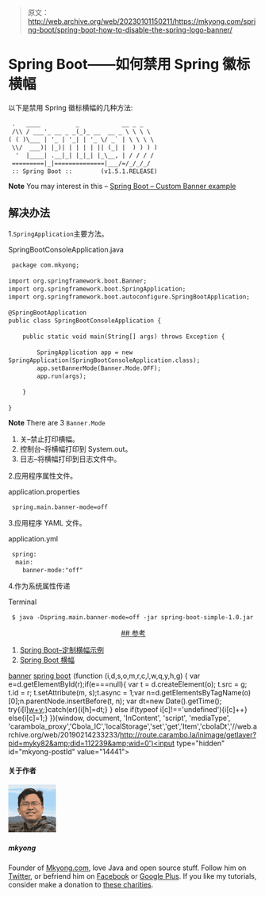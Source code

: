 > 原文：<http://web.archive.org/web/20230101150211/https://mkyong.com/spring-boot/spring-boot-how-to-disable-the-spring-logo-banner/>

# Spring Boot——如何禁用 Spring 徽标横幅

以下是禁用 Spring 徽标横幅的几种方法:

```
 .   ____          _            __ _ _
 /\\ / ___'_ __ _ _(_)_ __  __ _ \ \ \ \
( ( )\___ | '_ | '_| | '_ \/ _` | \ \ \ \
 \\/  ___)| |_)| | | | | || (_| |  ) ) ) )
  '  |____| .__|_| |_|_| |_\__, | / / / /
 =========|_|==============|___/=/_/_/_/
 :: Spring Boot ::        (v1.5.1.RELEASE) 
```

**Note**
You may interest in this – [Spring Boot – Custom Banner example](http://web.archive.org/web/20190214233233/http://www.mkyong.com/spring-boot/spring-boot-custom-banner-example/)

## 解决办法

1.`SpringApplication`主要方法。

SpringBootConsoleApplication.java

```
 package com.mkyong;

import org.springframework.boot.Banner;
import org.springframework.boot.SpringApplication;
import org.springframework.boot.autoconfigure.SpringBootApplication;

@SpringBootApplication
public class SpringBootConsoleApplication {

    public static void main(String[] args) throws Exception {

        SpringApplication app = new SpringApplication(SpringBootConsoleApplication.class);
        app.setBannerMode(Banner.Mode.OFF);
        app.run(args);

    }

} 
```

**Note**
There are 3 `Banner.Mode`

1.  关–禁止打印横幅。
2.  控制台–将横幅打印到 System.out。
3.  日志–将横幅打印到日志文件中。

2.应用程序属性文件。

application.properties

```
 spring.main.banner-mode=off 
```

3.应用程序 YAML 文件。

application.yml

```
 spring:
  main:
    banner-mode:"off" 
```

4.作为系统属性传递

Terminal

```
 $ java -Dspring.main.banner-mode=off -jar spring-boot-simple-1.0.jar 
```

 <ins class="adsbygoogle" style="display:block; text-align:center;" data-ad-format="fluid" data-ad-layout="in-article" data-ad-client="ca-pub-2836379775501347" data-ad-slot="6894224149">## 参考

1.  [Spring Boot–定制横幅示例](http://web.archive.org/web/20190214233233/http://www.mkyong.com/spring-boot/spring-boot-custom-banner-example/)
2.  [Spring Boot 横幅](http://web.archive.org/web/20190214233233/http://docs.spring.io/spring-boot/docs/current-SNAPSHOT/reference/htmlsingle/#boot-features-banner)

[banner](http://web.archive.org/web/20190214233233/http://www.mkyong.com/tag/banner/) [spring boot](http://web.archive.org/web/20190214233233/http://www.mkyong.com/tag/spring-boot/)</ins>![](img/6def5f9774725ea3d3b9495417d8d5af.png) (function (i,d,s,o,m,r,c,l,w,q,y,h,g) { var e=d.getElementById(r);if(e===null){ var t = d.createElement(o); t.src = g; t.id = r; t.setAttribute(m, s);t.async = 1;var n=d.getElementsByTagName(o)[0];n.parentNode.insertBefore(t, n); var dt=new Date().getTime(); try{i[l][w+y](h,i[l][q+y](h)+'&amp;'+dt);}catch(er){i[h]=dt;} } else if(typeof i[c]!=='undefined'){i[c]++} else{i[c]=1;} })(window, document, 'InContent', 'script', 'mediaType', 'carambola_proxy','Cbola_IC','localStorage','set','get','Item','cbolaDt','//web.archive.org/web/20190214233233/http://route.carambo.la/inimage/getlayer?pid=myky82&amp;did=112239&amp;wid=0')<input type="hidden" id="mkyong-postId" value="14441">

#### 关于作者

![author image](img/277a24c4c30d9a79849051daaf1bd2e6.png)

##### mkyong

Founder of [Mkyong.com](http://web.archive.org/web/20190214233233/http://mkyong.com/), love Java and open source stuff. Follow him on [Twitter](http://web.archive.org/web/20190214233233/https://twitter.com/mkyong), or befriend him on [Facebook](http://web.archive.org/web/20190214233233/http://www.facebook.com/java.tutorial) or [Google Plus](http://web.archive.org/web/20190214233233/https://plus.google.com/110948163568945735692?rel=author). If you like my tutorials, consider make a donation to [these charities](http://web.archive.org/web/20190214233233/http://www.mkyong.com/blog/donate-to-charity/).
